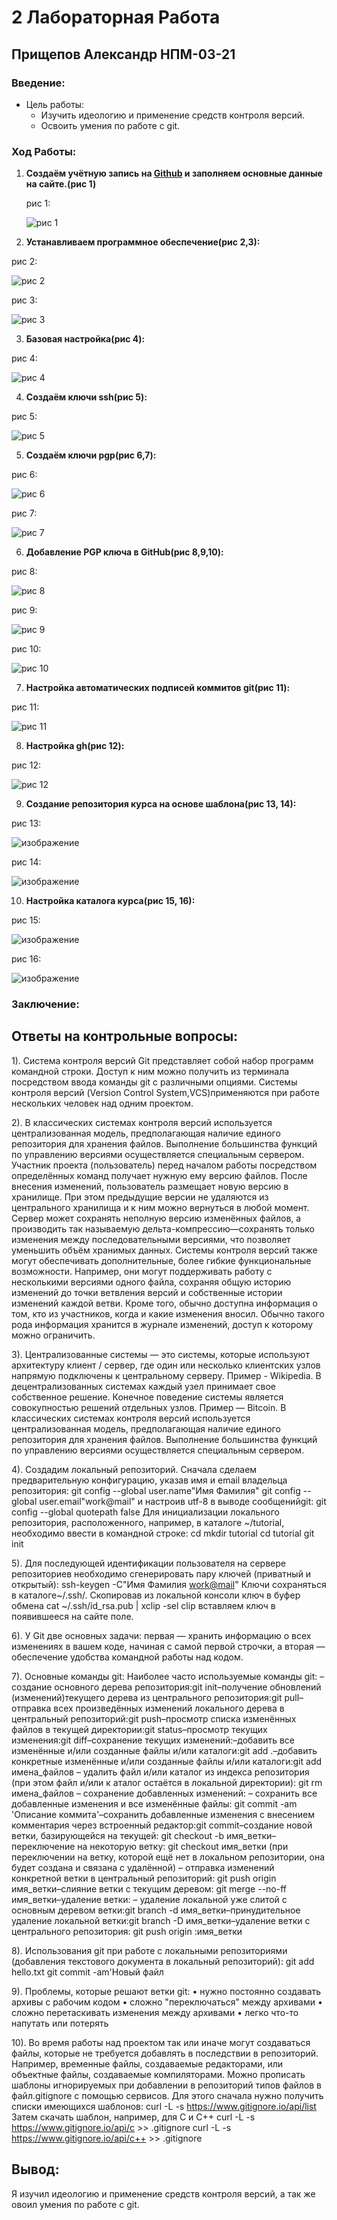 # 2 Лабораторная Работа
## Прищепов Александр НПМ-03-21
### Введение:
- Цель работы:
    -  Изучить идеологию и применение средств контроля версий.
    -  Освоить умения по работе с git.
### Ход Работы:
1. **Создаём учётную запись на [Github](https://github.com)
   и заполняем основные данные на сайте.(рис 1)**
   
   рис 1:
   
   ![рис 1](https://sun1-86.userapi.com/s/v1/if2/GudXYp56NonX8Jm0BI9yVjrDswkXAxgutWSzcT3UVbDovCP-pjDAoXhFhUub7RRPGJhfn9uTOaeOVypTgaqYMQJz.jpg?size=624x306&quality=96&type=album)
2. **Устанавливаем программное обеспечение(рис 2,3):**

  рис 2:
  
  ![рис 2](https://sun9-75.userapi.com/s/v1/if2/tDiDRpjsWPWksaVBQZ0b6zFiPXfnSasqX_5REh1gLvs0VBzY9zHvpA-SQJjhvv1axOeDSpnJ6c8FPkUMQE4hlSxN.jpg?size=445x327&quality=96&type=album)
  
  рис 3:
  
  ![рис 3](https://sun9-83.userapi.com/s/v1/if2/Gu88oUJMoS_dZmhtUk0PoazqSxKWNMEJqHV2C8hhzpcxWQqz_IbRaQgGuLwVFhugwhmgrS-xShf_C33K59tq93LU.jpg?size=449x412&quality=96&type=album)

3. **Базовая настройка(рис 4):**

  рис 4:
  
  ![рис 4](https://sun9-2.userapi.com/s/v1/if2/XWe-blzBi6rY9rB7U99DbF4weujvCELBk_3X6UVpO40TD-IwzxXEqEdBJeoN-O6ZzWEUojxx9uOMdVPWytVVJNvf.jpg?size=624x121&quality=96&type=album)

4. **Создаём ключи ssh(рис 5):**

  рис 5:
  
  ![рис 5](https://sun1-85.userapi.com/s/v1/if2/7z7UDNcPs0m-mvNvFEfheK64AOxqq9-Mk74XuRXk059KHTNlhk1JtTsm5Hy8AR7PtwTagAF9N39Z0prkoN56trAr.jpg?size=546x625&quality=96&type=album)

5. **Создаём ключи pgp(рис 6,7):**

  рис 6:
  
  ![рис 6](https://sun9-54.userapi.com/s/v1/if2/OQB1J-LhU-jMlebgY862O7CyTtZS0aXNCDJr_57aLxri_s1zSpkjYqAGaNsa8UQhJ_BHWB0RyR5U4vwjvdT2CvMm.jpg?size=406x285&quality=96&type=album)
  
  рис 7:
  
  ![рис 7](https://sun9-7.userapi.com/s/v1/if2/l8VcvRwxT25Vq9HUum-3JN28tGd7AqZK8bz_mcJLWvqB4Tp72YMFflolZFlldBuctmCXaVvc3Hac9sTKCOLY0sFR.jpg?size=624x308&quality=96&type=album)

6. **Добавление PGP ключа в GitHub(рис 8,9,10):**

  рис 8:
  
  ![рис 8](https://sun1-24.userapi.com/s/v1/if2/eTA0xdeUAcocWFumbx3qnuoPEo_urX5W6seNJTukFY8nDcDHVmPO4zKqvLFn9VjfwYoniC7mxL8ZopUc1D27R4mJ.jpg?size=624x495&quality=96&type=album)
  
  рис 9:
  
  ![рис 9](https://sun1-92.userapi.com/s/v1/if2/dKb0wACdFSOEIuhNiRAABkT44zlxGwLYHAQ6wuTgGpMzTWHKfyK7Pm6O8r0goyXrkcAgT40XGplFVf0TWr5TSqLI.jpg?size=624x360&quality=96&type=album)
  
  рис 10:
  
  ![рис 10](https://sun9-33.userapi.com/s/v1/if2/sPOrV5UyDe8UqI0d782F3DGvklV2MgKoM_79rANtcwtV45AaqhHf-6sjk2HeSYt0jZuwe4iAizpcM6zo917KjAXF.jpg?size=624x355&quality=96&type=album)
  
7. **Настройка автоматических подписей коммитов git(рис 11):**

  рис 11:
  
  ![рис 11](https://user-images.githubusercontent.com/104249657/165724666-5e033cf3-5438-4c49-8428-01fa5bf67877.png)
  
8. **Настройка gh(рис 12):**

  рис 12:
  
  ![рис 12](https://user-images.githubusercontent.com/104249657/165724942-11416820-2b3a-4a51-bb05-3acf5676aee5.png)
  
9. **Создание репозитория курса на основе шаблона(рис 13, 14):**

  рис 13:
  
  ![изображение](https://user-images.githubusercontent.com/104249657/165725181-f7313cc1-6b72-4a9b-acd4-edbf5a312bec.png)

  рис 14:
  
  ![изображение](https://user-images.githubusercontent.com/104249657/165725241-63dd44f5-f715-4834-abf6-fdb2278f3dd1.png)

10. **Настройка каталога курса(рис 15, 16):**

  рис 15:
  
  ![изображение](https://user-images.githubusercontent.com/104249657/165725458-d71aadd7-76c2-4c2b-ab5d-403c4006e0f4.png)

  рис 16:
  
  ![изображение](https://user-images.githubusercontent.com/104249657/165725521-b72f1099-85ea-402f-9e08-2bc66f53bf76.png)

### Заключение:
   ## Ответы на контрольные вопросы:
   
1). Система контроля версий Git представляет собой набор программ командной строки. Доступ к ним можно получить из терминала посредством ввода команды git с различными опциями. Системы контроля версий (Version Control System,VCS)применяются при работе нескольких человек над одним проектом.

2). В классических системах контроля версий используется централизованная модель, предполагающая наличие единого репозитория для хранения файлов. Выполнение большинства функций по управлению версиями осуществляется специальным сервером. Участник проекта (пользователь) перед началом работы посредством определённых команд получает нужную ему версию файлов. После внесения изменений, пользователь размещает новую версию в хранилище. При этом предыдущие версии не удаляются из центрального хранилища и к ним можно вернуться в любой момент. Сервер может сохранять неполную версию изменённых файлов, а производить так называемую дельта-компрессию—сохранять только изменения между последовательными версиями, что позволяет уменьшить объём хранимых данных.
Системы контроля версий также могут обеспечивать дополнительные, более гибкие функциональные возможности. Например, они могут поддерживать работу с несколькими версиями одного файла, сохраняя общую историю изменений до точки ветвления версий и собственные истории изменений каждой ветви. Кроме того, обычно доступна информация о том, кто из участников, когда и какие изменения вносил. Обычно такого рода информация хранится в журнале изменений, доступ к которому можно ограничить.

3). Централизованные системы — это системы, которые используют архитектуру клиент / сервер, где один или несколько клиентских узлов напрямую подключены к центральному серверу. Пример - Wikipedia.
В децентрализованных системах каждый узел принимает свое собственное решение. Конечное поведение системы является совокупностью решений отдельных узлов. Пример — Bitcoin.
В классических системах контроля версий используется централизованная модель, предполагающая наличие единого репозитория для хранения файлов. Выполнение большинства функций по управлению версиями осуществляется специальным сервером. 

4). Создадим локальный репозиторий. Сначала сделаем предварительную конфигурацию, указав имя и email владельца репозитория:
git config --global user.name"Имя Фамилия"
git config --global user.email"work@mail"
и настроив utf-8 в выводе сообщенийgit:
git config --global quotepath false
Для инициализации локального репозитория, расположенного, например, в каталоге ~/tutorial, необходимо ввести в командной строке:
cd
mkdir tutorial
cd tutorial
git init

5). Для последующей идентификации пользователя на сервере репозиториев необходимо сгенерировать пару ключей (приватный и открытый):
ssh-keygen -C"Имя Фамилия <work@mail>"
Ключи сохраняться в каталоге~/.ssh/.
Скопировав из локальной консоли ключ в буфер обмена
cat ~/.ssh/id_rsa.pub | xclip -sel clip
вставляем ключ в появившееся на сайте поле.

6). У Git две основных задачи: первая — хранить информацию о всех изменениях в вашем коде, начиная с самой первой строчки, а вторая — обеспечение удобства командной работы над кодом.

7). Основные команды git:
Наиболее часто используемые команды git: – создание основного дерева репозитория:git init–получение обновлений (изменений)текущего дерева из центрального репозитория:git pull–отправка всех произведённых изменений локального дерева в центральный репозиторий:git push–просмотр списка изменённых файлов в текущей директории:git status–просмотр текущих изменения:git diff–сохранение текущих изменений:–добавить все изменённые и/или созданные файлы и/или каталоги:git add .–добавить конкретные изменённые и/или созданные файлы и/или каталоги:git add имена_файлов – удалить файл и/или каталог из индекса репозитория (при этом файл и/или к аталог остаётся в локальной директории): git rm имена_файлов – сохранение добавленных изменений: – сохранить все добавленные изменения и все изменённые файлы: git commit -am 'Описание коммита'–сохранить добавленные изменения с внесением комментария через встроенный редактор:git commit–создание новой ветки, базирующейся на текущей: git checkout -b имя_ветки–переключение на некоторую ветку: git checkout имя_ветки (при переключении на ветку, которой ещё нет в локальном репозитории, она будет создана и связана с удалённой) – отправка изменений конкретной ветки в центральный репозиторий: git push origin имя_ветки–слияние ветки с текущим деревом: git merge --no-ff имя_ветки–удаление ветки: – удаление локальной уже слитой с основным деревом ветки:git branch -d имя_ветки–принудительное удаление локальной ветки:git branch -D имя_ветки–удаление ветки с центрального репозитория: git push origin :имя_ветки

8). Использования git при работе с локальными репозиториями (добавления текстового документа в локальный репозиторий):
git add hello.txt
git commit -am'Новый файл

9). Проблемы, которые решают ветки git:
•	нужно постоянно создавать архивы с рабочим кодом 
•	сложно "переключаться" между архивами 
•	сложно перетаскивать изменения между архивами 
•	легко что-то напутать или потерять

10). Во время работы над проектом так или иначе могут создаваться файлы, которые не требуется добавлять в последствии в репозиторий. Например, временные файлы, создаваемые редакторами, или объектные файлы, создаваемые компиляторами. Можно прописать шаблоны игнорируемых при добавлении в репозиторий типов файлов в файл.gitignore с помощью сервисов. Для этого сначала нужно получить списки имеющихся шаблонов: curl -L -s https://www.gitignore.io/api/list
Затем скачать шаблон, например, для C и C++ 
curl -L -s https://www.gitignore.io/api/c >> .gitignore
curl -L -s https://www.gitignore.io/api/c++ >> .gitignore
## Вывод:

 Я изучил идеологию и применение средств контроля версий, а так же овоил умения по работе с git.
